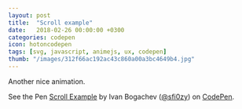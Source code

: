 ```yaml
---
layout: post
title:  "Scroll example"
date:   2018-02-26 00:00:00 +0300
categories: codepen
icon: hotoncodepen
tags: [svg, javascript, animejs, ux, codepen]
thumb: "/images/312f66ac192ac43c860a00a3bc4649b4.jpg"
---
```


Another nice animation.

<p data-height="402" data-theme-id="light" data-slug-hash="xYyKyP" data-default-tab="result" data-user="sfi0zy" data-embed-version="2" data-pen-title="Scroll Example" class="codepen">See the Pen <a href="https://codepen.io/sfi0zy/pen/xYyKyP/">Scroll Example</a> by Ivan Bogachev (<a href="https://codepen.io/sfi0zy">@sfi0zy</a>) on <a href="https://codepen.io">CodePen</a>.</p>
<script async src="https://static.codepen.io/assets/embed/ei.js"></script>

